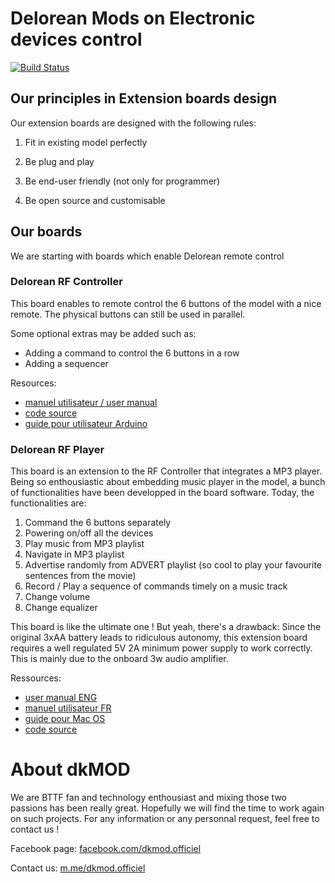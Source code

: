 # Delorean Mods on Electronic devices control

[![Build Status](https://travis-ci.org/pages-themes/minimal.svg?branch=master)](https://travis-ci.org/pages-themes/minimal) 

## Our principles in Extension boards design

Our extension boards are designed with the following rules:

1. Fit in existing model perfectly

2. Be plug and play

3. Be end-user friendly (not only for programmer)

4. Be open source and customisable

## Our boards

We are starting with boards which enable Delorean remote control

### Delorean RF Controller

This board enables to remote control the 6 buttons of the model with a nice remote.
The physical buttons can still be used in parallel.

Some optional extras may be added such as:
- Adding a command to control the 6 buttons in a row
- Adding a sequencer

Resources:
- [manuel utilisateur / user manual](url)
- [code source](url)
- [guide pour utilisateur Arduino](url)


### Delorean RF Player

This board is an extension to the RF Controller that integrates a MP3 player.
Being so enthousiastic about embedding music player in the model, a bunch of functionalities have been developped in the board software. Today, the functionalities are:

1. Command the 6 buttons separately
2. Powering on/off all the devices
3. Play music from MP3 playlist
4. Navigate in MP3 playlist
5. Advertise randomly from ADVERT playlist (so cool to play your favourite sentences from the movie)
6. Record / Play a sequence of commands timely on a music track
7. Change volume
8. Change equalizer


This board is like the ultimate one !
But yeah, there's a drawback: Since the original 3xAA battery leads to ridiculous autonomy, this extension board requires a well regulated 5V 2A minimum power supply to work correctly. This is mainly due to the onboard 3w audio amplifier.

Ressources:
- [user manual ENG](https://github.com/henrio-net/dkmod-delorean/blob/master/docs/Delorean%20RF%20Player%20-%20User%20Manual%20v1.pdf)
- [manuel utilisateur FR](https://github.com/henrio-net/dkmod-delorean/blob/master/docs/Delorean%20RF%20Player%20-%20Manuel%20Utilisateur%20v1.pdf)
- [guide pour Mac OS](https://github.com/henrio-net/dkmod-delorean/blob/master/docs/CarteSD-sous-MacOS.pdf)
- [code source](https://github.com/henrio-net/dkmod-delorean/blob/master/code)


# About dkMOD
We are BTTF fan and technology enthousiast and mixing those two passions has been really great.
Hopefully we will find the time to work again on such projects.
For any information or any personnal request, feel free to contact us !

Facebook page: [facebook.com/dkmod.officiel](facebook.me/dkmod.officiel)

Contact us: [m.me/dkmod.officiel](m.me/dkmod.officiel)
